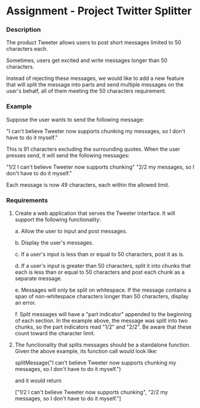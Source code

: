 # Assignment - Project Twitter Splitter

### Description
The product Tweeter allows users to post short messages limited to 50 characters each. 

Sometimes, users get excited and write messages longer than 50 characters. 

Instead of rejecting these messages, we would like to add a new feature that will split the message into parts and send multiple messages on the user's behalf, all of them meeting the 50 characters requirement.

### Example
Suppose the user wants to send the following message:

"I can't believe Tweeter now supports chunking my messages, so I don't have to do it myself."

This is 91 characters excluding the surrounding quotes. When the user presses send, it will send the following messages:

"1/2 I can't believe Tweeter now supports chunking"
"2/2 my messages, so I don't have to do it myself."

Each message is now 49 characters, each within the allowed limit.

### Requirements
1. Create a web application that serves the Tweeter interface. It will support the following functionality:

    a. Allow the user to input and post messages.

    b. Display the user's messages.

    c. If a user's input is less than or equal to 50 characters, post it as is.

    d. If a user's input is greater than 50 characters, split it into chunks that each is less than or equal to 50 characters and post each chunk as a separate message.

    e. Messages will only be split on whitespace. If the message contains a span of non-whitespace characters longer than 50 characters, display an error.

    f. Split messages will have a "part indicator" appended to the beginning of each section. In the example above, the message was split into two chunks, so the part indicators read "1/2" and "2/2". Be aware that these count toward the character limit.

2. The functionality that splits messages should be a standalone function. Given the above example, its function call would look like:

    splitMessage("I can't believe Tweeter now supports chunking my  messages, so I don't have to do it myself.")

    and it would return

    ["1/2 I can't believe Tweeter now supports chunking", "2/2 my messages, so I don't have to do it myself."]
